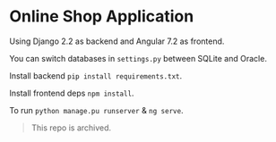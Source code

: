 # Online Shop Application

Using Django 2.2 as backend and Angular 7.2 as frontend.

You can switch databases in `settings.py` between SQLite and Oracle.

Install backend  `pip install requirements.txt`.

Install frontend deps `npm install`.

To run `python manage.pu runserver` & `ng serve`.

> This repo is archived.